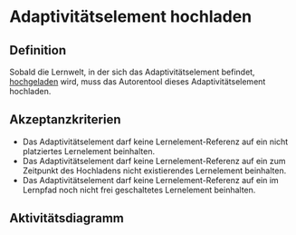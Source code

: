 # Adaptivitätselement hochladen



## Definition

Sobald die Lernwelt, in der sich das Adaptivitätselement befindet, [hochgeladen](AHO22.md) wird, muss das Autorentool dieses Adaptivitätselement hochladen.


## Akzeptanzkriterien 

- Das Adaptivitätselement darf keine Lernelement-Referenz auf ein nicht platziertes Lernelement beinhalten.
- Das Adaptivitätselement darf keine Lernelement-Referenz auf ein zum Zeitpunkt des Hochladens nicht existierendes Lernelement beinhalten.
- Das Adaptivitätselement darf keine Lernelement-Referenz auf ein im Lernpfad noch nicht frei geschaltetes Lernelement beinhalten.


## Aktivitätsdiagramm


